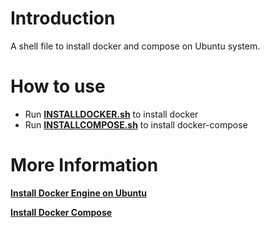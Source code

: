 # Introduction
A shell file to install docker and compose on Ubuntu system. 

# How to use
- Run [**INSTALLDOCKER.sh**](https://github.com/fjlinww/DockerInstallShell/blob/master/INSTALLDOCKER.sh) to install docker
- Run [**INSTALLCOMPOSE.sh**](https://github.com/fjlinww/DockerInstallShell/blob/master/INSTALLCOMPOSE.sh) to install docker-compose

# More Information
[**Install Docker Engine on Ubuntu**](https://docs.docker.com/engine/install/ubuntu/)

[**Install Docker Compose**](https://docs.docker.com/compose/install/)
